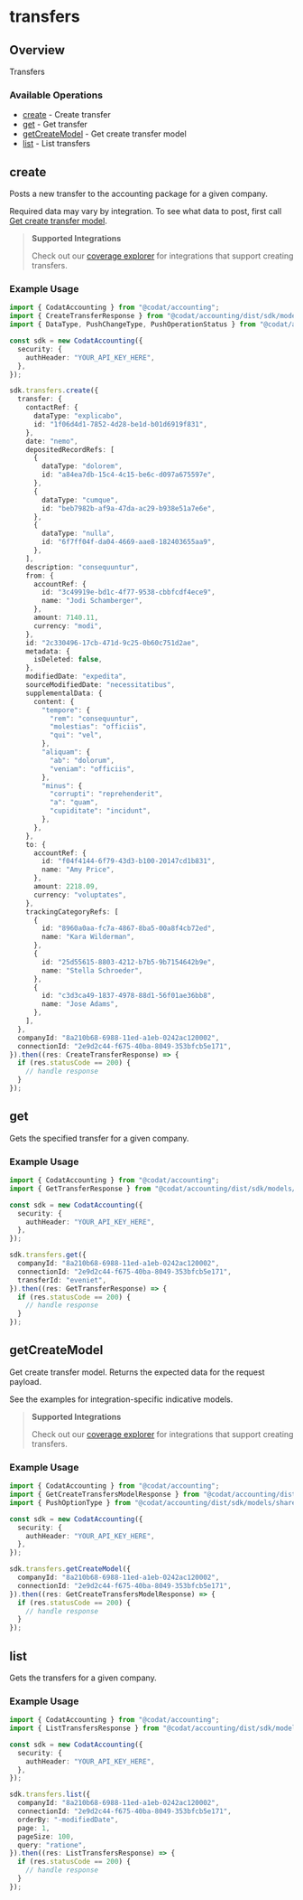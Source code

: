 # transfers

## Overview

Transfers

### Available Operations

* [create](#create) - Create transfer
* [get](#get) - Get transfer
* [getCreateModel](#getcreatemodel) - Get create transfer model
* [list](#list) - List transfers

## create

Posts a new transfer to the accounting package for a given company.

Required data may vary by integration. To see what data to post, first call [Get create transfer model](https://docs.codat.io/accounting-api#/operations/get-create-transfers-model).

> **Supported Integrations**
> 
> Check out our [coverage explorer](https://knowledge.codat.io/supported-features/accounting?view=tab-by-data-type&dataType=transfers) for integrations that support creating transfers.

### Example Usage

```typescript
import { CodatAccounting } from "@codat/accounting";
import { CreateTransferResponse } from "@codat/accounting/dist/sdk/models/operations";
import { DataType, PushChangeType, PushOperationStatus } from "@codat/accounting/dist/sdk/models/shared";

const sdk = new CodatAccounting({
  security: {
    authHeader: "YOUR_API_KEY_HERE",
  },
});

sdk.transfers.create({
  transfer: {
    contactRef: {
      dataType: "explicabo",
      id: "1f06d4d1-7852-4d28-be1d-b01d6919f831",
    },
    date: "nemo",
    depositedRecordRefs: [
      {
        dataType: "dolorem",
        id: "a84ea7db-15c4-4c15-be6c-d097a675597e",
      },
      {
        dataType: "cumque",
        id: "beb7982b-af9a-47da-ac29-b938e51a7e6e",
      },
      {
        dataType: "nulla",
        id: "6f7ff04f-da04-4669-aae8-182403655aa9",
      },
    ],
    description: "consequuntur",
    from: {
      accountRef: {
        id: "3c49919e-bd1c-4f77-9538-cbbfcdf4ece9",
        name: "Jodi Schamberger",
      },
      amount: 7140.11,
      currency: "modi",
    },
    id: "2c330496-17cb-471d-9c25-0b60c751d2ae",
    metadata: {
      isDeleted: false,
    },
    modifiedDate: "expedita",
    sourceModifiedDate: "necessitatibus",
    supplementalData: {
      content: {
        "tempore": {
          "rem": "consequuntur",
          "molestias": "officiis",
          "qui": "vel",
        },
        "aliquam": {
          "ab": "dolorum",
          "veniam": "officiis",
        },
        "minus": {
          "corrupti": "reprehenderit",
          "a": "quam",
          "cupiditate": "incidunt",
        },
      },
    },
    to: {
      accountRef: {
        id: "f04f4144-6f79-43d3-b100-20147cd1b831",
        name: "Amy Price",
      },
      amount: 2218.09,
      currency: "voluptates",
    },
    trackingCategoryRefs: [
      {
        id: "8960a0aa-fc7a-4867-8ba5-00a8f4cb72ed",
        name: "Kara Wilderman",
      },
      {
        id: "25d55615-8803-4212-b7b5-9b7154642b9e",
        name: "Stella Schroeder",
      },
      {
        id: "c3d3ca49-1837-4978-88d1-56f01ae36bb8",
        name: "Jose Adams",
      },
    ],
  },
  companyId: "8a210b68-6988-11ed-a1eb-0242ac120002",
  connectionId: "2e9d2c44-f675-40ba-8049-353bfcb5e171",
}).then((res: CreateTransferResponse) => {
  if (res.statusCode == 200) {
    // handle response
  }
});
```

## get

Gets the specified transfer for a given company.

### Example Usage

```typescript
import { CodatAccounting } from "@codat/accounting";
import { GetTransferResponse } from "@codat/accounting/dist/sdk/models/operations";

const sdk = new CodatAccounting({
  security: {
    authHeader: "YOUR_API_KEY_HERE",
  },
});

sdk.transfers.get({
  companyId: "8a210b68-6988-11ed-a1eb-0242ac120002",
  connectionId: "2e9d2c44-f675-40ba-8049-353bfcb5e171",
  transferId: "eveniet",
}).then((res: GetTransferResponse) => {
  if (res.statusCode == 200) {
    // handle response
  }
});
```

## getCreateModel

Get create transfer model. Returns the expected data for the request payload.

See the examples for integration-specific indicative models.

> **Supported Integrations**
> 
> Check out our [coverage explorer](https://knowledge.codat.io/supported-features/accounting?view=tab-by-data-type&dataType=transfers) for integrations that support creating transfers.

### Example Usage

```typescript
import { CodatAccounting } from "@codat/accounting";
import { GetCreateTransfersModelResponse } from "@codat/accounting/dist/sdk/models/operations";
import { PushOptionType } from "@codat/accounting/dist/sdk/models/shared";

const sdk = new CodatAccounting({
  security: {
    authHeader: "YOUR_API_KEY_HERE",
  },
});

sdk.transfers.getCreateModel({
  companyId: "8a210b68-6988-11ed-a1eb-0242ac120002",
  connectionId: "2e9d2c44-f675-40ba-8049-353bfcb5e171",
}).then((res: GetCreateTransfersModelResponse) => {
  if (res.statusCode == 200) {
    // handle response
  }
});
```

## list

Gets the transfers for a given company.

### Example Usage

```typescript
import { CodatAccounting } from "@codat/accounting";
import { ListTransfersResponse } from "@codat/accounting/dist/sdk/models/operations";

const sdk = new CodatAccounting({
  security: {
    authHeader: "YOUR_API_KEY_HERE",
  },
});

sdk.transfers.list({
  companyId: "8a210b68-6988-11ed-a1eb-0242ac120002",
  connectionId: "2e9d2c44-f675-40ba-8049-353bfcb5e171",
  orderBy: "-modifiedDate",
  page: 1,
  pageSize: 100,
  query: "ratione",
}).then((res: ListTransfersResponse) => {
  if (res.statusCode == 200) {
    // handle response
  }
});
```
